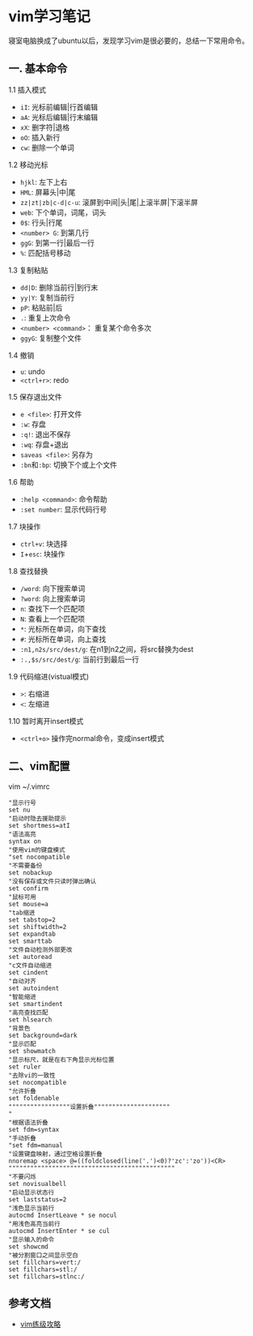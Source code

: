 <!-- 2017/8/1 -->

# vim学习笔记

寝室电脑换成了ubuntu以后，发现学习vim是很必要的，总结一下常用命令。
<!--more-->

## 一. 基本命令

1.1 插入模式

- `iI`: 光标前编辑|行首编辑
- `aA`: 光标后编辑|行末编辑
- `xX`: 删字符|退格
- `oO`: 插入新行
- `cw`: 删除一个单词

1.2 移动光标

- `hjkl`: 左下上右
- `HML`: 屏幕头|中|尾
- `zz|zt|zb|c-d|c-u`: 滚屏到中间|头|尾|上滚半屏|下滚半屏
- `web`: 下个单词，词尾，词头
- `0$`: 行头|行尾
- `<number> G`: 到第几行
- `ggG`: 到第一行|最后一行
- `%`: 匹配括号移动

1.3 复制粘贴

- `dd|D`: 删除当前行|到行末
- `yy|Y`: 复制当前行
- `pP`: 粘贴前|后
- `.`: 重复上次命令
- `<number> <command>`： 重复某个命令多次
- `ggyG`: 复制整个文件

1.4 撤销

- `u`: undo
- `<ctrl+r>`: redo

1.5 保存退出文件

- `e <file>`: 打开文件
- `:w`: 存盘
- `:q!`: 退出不保存
- `:wq`: 存盘+退出
- `saveas <file>`: 另存为
- `:bn`和`:bp`: 切换下个或上个文件

1.6 帮助

- `:help <command>`: 命令帮助
- `:set number`: 显示代码行号

1.7 块操作

- `ctrl+v`: 块选择
- `I`+`esc`: 块操作

1.8 查找替换

- `/word`: 向下搜索单词
- `?word`: 向上搜索单词
- `n`: 查找下一个匹配项
- `N`: 查看上一个匹配项
- `*`: 光标所在单词，向下查找
- `#`: 光标所在单词，向上查找
- `:n1,n2s/src/dest/g`: 在n1到n2之间，将src替换为dest
- `:.,$s/src/dest/g`: 当前行到最后一行

1.9 代码缩进(vistual模式)

- `>`: 右缩进
- `<`: 左缩进

1.10 暂时离开insert模式

- `<ctrl+o>` 操作完normal命令，变成insert模式

## 二、vim配置

vim ~/.vimrc

```.shell
"显示行号
set nu
"启动时隐去援助提示
set shortmess=atI
"语法高亮
syntax on
"使用vim的键盘模式
"set nocompatible
"不需要备份
set nobackup
"没有保存或文件只读时弹出确认
set confirm
"鼠标可用
set mouse=a
"tab缩进
set tabstop=2
set shiftwidth=2
set expandtab
set smarttab
"文件自动检测外部更改
set autoread
"c文件自动缩进
set cindent
"自动对齐
set autoindent
"智能缩进
set smartindent
"高亮查找匹配
set hlsearch
"背景色
set background=dark
"显示匹配
set showmatch
"显示标尺，就是在右下角显示光标位置
set ruler
"去除vi的一致性
set nocompatible
"允许折叠
set foldenable
"""""""""""""""""设置折叠"""""""""""""""""""""
"
"根据语法折叠
set fdm=syntax
"手动折叠
"set fdm=manual
"设置键盘映射，通过空格设置折叠
nnoremap <space> @=((foldclosed(line('.')<0)?'zc':'zo'))<CR>
""""""""""""""""""""""""""""""""""""""""""""""
"不要闪烁
set novisualbell
"启动显示状态行
set laststatus=2
"浅色显示当前行
autocmd InsertLeave * se nocul
"用浅色高亮当前行
autocmd InsertEnter * se cul
"显示输入的命令
set showcmd
"被分割窗口之间显示空白
set fillchars=vert:/
set fillchars=stl:/
set fillchars=stlnc:/
```

## 参考文档

- [vim练级攻略](https://coolshell.cn/articles/541..html)
